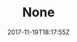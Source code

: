 ---
title: 'None'
draft: false
path: 04-the-atlantic-ocean/_NIC0591.JPG
description: 'TheBlueWaterRunnerinAction'
date: 2017-11-19T18:17:55Z
location: None
size: 6000x4000
catergory: the-atlantic-ocean
--- 